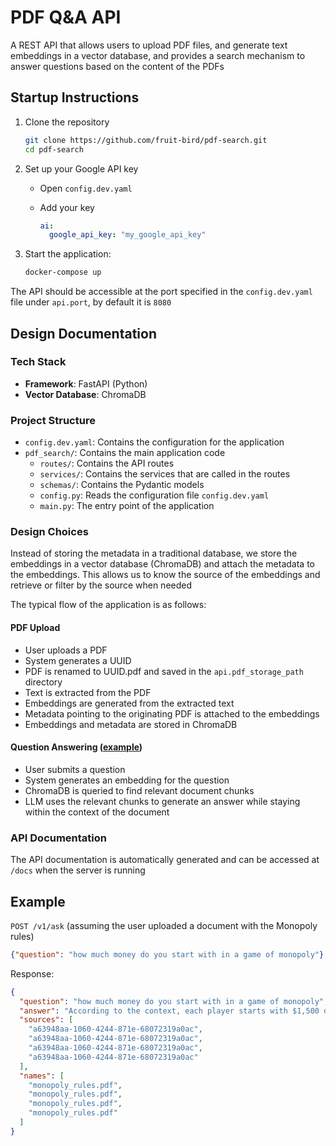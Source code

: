 <!-- some_name.pdf -> STORAGE/uuid.pdf
              -> metadata: {
                        name: some_name.pdf,
                        source: STORAGE/uuid.pdf,
                    }

---

# when processing a pdf file to embeddings in the db,
# make it a background task -->

# PDF Q&A API

A REST API that allows users to upload PDF files, and generate text embeddings in a vector database, and provides a search mechanism to answer questions based on the content of the PDFs

## Startup Instructions
1. Clone the repository

    ```sh
    git clone https://github.com/fruit-bird/pdf-search.git
    cd pdf-search
    ```

2. Set up your Google API key

    - Open `config.dev.yaml`
    - Add your key

        ```yaml
        ai:
          google_api_key: "my_google_api_key"
        ```

3. Start the application:
    
    ```sh
    docker-compose up
    ```

The API should be accessible at the port specified in the `config.dev.yaml` file under `api.port`, by default it is `8080`

## Design Documentation
### Tech Stack
- **Framework**: FastAPI (Python)
- **Vector Database**: ChromaDB


### Project Structure
- `config.dev.yaml`: Contains the configuration for the application
- `pdf_search/`: Contains the main application code
    - `routes/`: Contains the API routes
    - `services/`: Contains the services that are called in the routes
    - `schemas/`: Contains the Pydantic models
    - `config.py`: Reads the configuration file `config.dev.yaml`
    - `main.py`: The entry point of the application


### Design Choices
Instead of storing the metadata in a traditional database, we store the embeddings in a vector database (ChromaDB) and attach the metadata to the embeddings. This allows us to know the source of the embeddings and retrieve or filter by the source when needed


The typical flow of the application is as follows:

#### PDF Upload
- User uploads a PDF
- System generates a UUID
- PDF is renamed to UUID.pdf and saved in the `api.pdf_storage_path` directory
- Text is extracted from the PDF
- Embeddings are generated from the extracted text
- Metadata pointing to the originating PDF is attached to the embeddings
- Embeddings and metadata are stored in ChromaDB

#### Question Answering ([example](#example))
- User submits a question
- System generates an embedding for the question
- ChromaDB is queried to find relevant document chunks
- LLM uses the relevant chunks to generate an answer while staying within the context of the document


### API Documentation
The API documentation is automatically generated and can be accessed at `/docs` when the server is running


## Example
`POST /v1/ask` (assuming the user uploaded a document with the Monopoly rules)
```json
{"question": "how much money do you start with in a game of monopoly"}
```

Response:
```json
{
  "question": "how much money do you start with in a game of monopoly",
  "answer": "According to the context, each player starts with $1,500 divided as follows: 2 each of $500s, 10 each of $100s and $50s, 6 each of $40s, 5 each of $10s, $5s and $1s.",
  "sources": [
    "a63948aa-1060-4244-871e-68072319a0ac",
    "a63948aa-1060-4244-871e-68072319a0ac",
    "a63948aa-1060-4244-871e-68072319a0ac",
    "a63948aa-1060-4244-871e-68072319a0ac"
  ],
  "names": [
    "monopoly_rules.pdf",
    "monopoly_rules.pdf",
    "monopoly_rules.pdf",
    "monopoly_rules.pdf"
  ]
}
```
